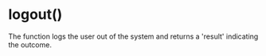 
# logout()
The function logs the user out of the system and returns a 'result' indicating the outcome.
